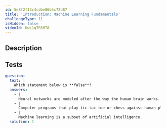 ```yaml
---
id: 5e8f2f13c4cdbe86b5c72d87
title: 'Introduction: Machine Learning Fundamentals'
challengeType: 11
isHidden: false
videoId: KwL1qTR5MT8
---
```


## Description

<section id='description'>
</section>

## Tests

<section id='tests'>

```yml
question:
  text: |
    Which statement below is **false**?
  answers:
    - |
      Neural networks are modeled after the way the human brain works.
    - |
      Computer programs that play tic-tac-toe or chess against human players are examples of simple artificial intelligence.
    - |
      Machine learning is a subset of artificial intelligence.
  solution: 1
```

</section>
